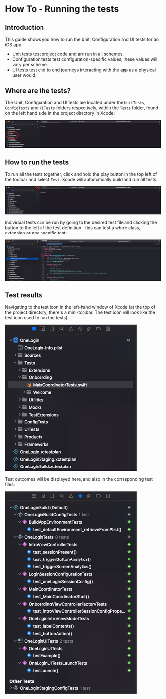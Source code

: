 # How To - Running the tests

## Introduction

This guide shows you how to run the Unit, Configuration and UI tests for an iOS app.

- Unit tests test project code and are run in all schemes.
- Configuration tests test configuration-specific values, these values will vary per scheme.
- UI tests test end to end journeys interacting with the app as a physical user would.

## Where are the tests?

The Unit, Configuration and UI tests are located under the `UnitTests`, `ConfigTests` and `UITests` folders respectively, within the `Tests` folder, found on the left hand side in the project directory in Xcode:

<div style="width: 100%; max-width: 800px; margin-left: auto; margin-right: auto;">

![Screenshot showing the project directory in Xcode](assets/running-the-tests/project-directory.png)

</div>

## How to run the tests

To run all the tests together, click and hold the play button in the top left of the toolbar and select `Test`. Xcode will automatically build and run all tests.

<div style="width: 100%; max-width: 800px; margin-left: auto; margin-right: auto;">

![Screenshot showing the project directory in Xcode](assets/running-the-tests/run-tests-button.png)

</div>

Individual tests can be run by going to the desired test file and clicking the button to the left of the test definition - this can test a whole class, extension or one specific test:

<div style="width: 100%; max-width: 800px; margin-left: auto; margin-right: auto;">

![Screenshot showing the project directory in Xcode](assets/running-the-tests/individual-test.png)

</div>

## Test results

Navigating to the test icon in the left-hand window of Xcode (at the top of the project directory, there's a mini-toolbar. The test icon will look like the test icon used to run the tests):

<div style="width: 100%; max-width: 800px; margin-left: auto; margin-right: auto;">

![Screenshot showing the project directory in Xcode](assets/running-the-tests/test-panel.png)

</div>

Test outcomes will be displayed here, and also in the corresponding test files:

<div style="width: 100%; max-width: 800px; margin-left: auto; margin-right: auto;">

![Screenshot showing the project directory in Xcode](assets/running-the-tests/test-results.png)

</div>

